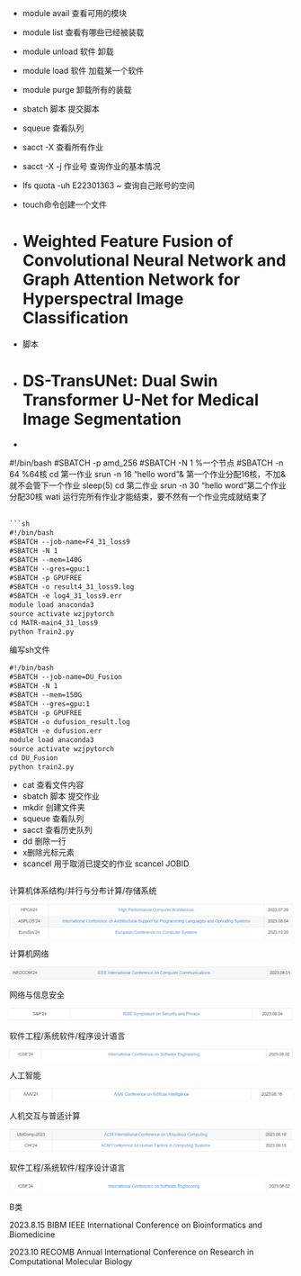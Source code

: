 * module avail  查看可用的模块

* module list 查看有哪些已经被装载

* module unload 软件 卸载

* module load 软件 加载某一个软件

* module purge 卸载所有的装载

* sbatch  脚本  提交脚本

* squeue 查看队列

* sacct -X 查看所有作业

* sacct -X -j 作业号 查询作业的基本情况

* lfs quota -uh E22301363 ~ 查询自己账号的空间

* touch命令创建一个文件

* # Weighted Feature Fusion of Convolutional Neural Network and Graph Attention Network for Hyperspectral Image Classification

* 脚本

* # DS-TransUNet: Dual Swin Transformer U-Net for Medical Image Segmentation

* ```shell
  
  ```
#!/bin/bash
  #SBATCH -p amd_256
  #SBATCH -N 1   %一个节点
  #SBATCH -n 64  %64核
  cd 第一作业
  srun -n 16  “hello word”& 第一个作业分配16核，不加&就不会管下一个作业
  sleep(5)
  cd 第二作业
  srun -n 30  “hello word”第二个作业分配30核
  wati 运行完所有作业才能结束，要不然有一个作业完成就结束了
  ```
  
  ```sh
#!/bin/bash
  #SBATCH --job-name=F4_31_loss9
  #SBATCH -N 1
  #SBATCH --mem=140G
  #SBATCH --gres=gpu:1
  #SBATCH -p GPUFREE
  #SBATCH -o result4_31_loss9.log
  #SBATCH -e log4_31_loss9.err
  module load anaconda3
  source activate wzjpytorch
  cd MATR-main4_31_loss9
  python Train2.py
  ```

  编写sh文件

  ```shell
#!/bin/bash
  #SBATCH --job-name=DU_Fusion
  #SBATCH -N 1
  #SBATCH --mem=150G
  #SBATCH --gres=gpu:1
  #SBATCH -p GPUFREE
  #SBATCH -o dufusion_result.log
  #SBATCH -e dufusion.err
  module load anaconda3
  source activate wzjpytorch
  cd DU_Fusion
  python train2.py
  ```

  

* cat 查看文件内容
* sbatch 脚本  提交作业
* mkdir  创建文件夹
* squeue 查看队列
* sacct  查看历史队列
* dd 删除一行
* x删除光标元素
* scancel  用于取消已提交的作业 scancel JOBID

```md

```

计算机体系结构/并行与分布计算/存储系统

![1688515819130](%E8%B6%85%E7%AE%97.assets/1688515819130.png)

计算机网络

![1688515859858](%E8%B6%85%E7%AE%97.assets/1688515859858.png)

网络与信息安全

![1688515899071](%E8%B6%85%E7%AE%97.assets/1688515899071.png)

软件工程/系统软件/程序设计语言

![1688515932991](%E8%B6%85%E7%AE%97.assets/1688515932991.png)

人工智能

![1688515972892](%E8%B6%85%E7%AE%97.assets/1688515972892.png)

人机交互与普适计算

![1688515999912](%E8%B6%85%E7%AE%97.assets/1688515999912.png)

软件工程/系统软件/程序设计语言

![1688517836228](%E8%B6%85%E7%AE%97.assets/1688517836228.png)













B类

 2023.8.15 BIBM IEEE International Conference on Bioinformatics and Biomedicine 

 2023.10  RECOMB  Annual International Conference on Research in Computational Molecular Biology 